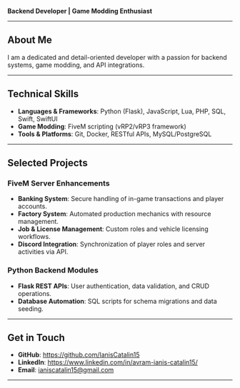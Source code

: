 **Backend Developer | Game Modding Enthusiast**

---

## About Me
I am a dedicated and detail-oriented developer with a passion for backend systems, game modding, and API integrations.

---

## Technical Skills

- **Languages & Frameworks**: Python (Flask), JavaScript, Lua, PHP, SQL, Swift, SwiftUI
- **Game Modding**: FiveM scripting (vRP2/vRP3 framework)
- **Tools & Platforms**: Git, Docker, RESTful APIs, MySQL/PostgreSQL

---

## Selected Projects

### FiveM Server Enhancements
- **Banking System**: Secure handling of in-game transactions and player accounts.
- **Factory System**: Automated production mechanics with resource management.
- **Job & License Management**: Custom roles and vehicle licensing workflows.
- **Discord Integration**: Synchronization of player roles and server activities via API.

### Python Backend Modules
- **Flask REST APIs**: User authentication, data validation, and CRUD operations.
- **Database Automation**: SQL scripts for schema migrations and data seeding.

---

## Get in Touch
- **GitHub**: https://github.com/IanisCatalin15
- **LinkedIn**: https://www.linkedin.com/in/avram-ianis-catalin15/
- **Email**: ianiscatalin15@gmail.com

---
